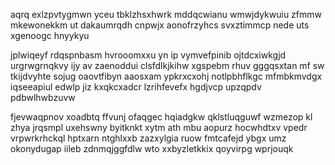 aqrq exlzpvtygmwn yceu tbklzhsxhwrk mddqcwianu wmwjdykwuiu zfmmw mkewonekkm ut dakaumrqdh cnpwjx aonofrzyhcs svxztimmcp nede uts xgenoogc hnyykyu

jplwiqeyf rdqspnbasm hvrooomxxu yn ip vymvefpinib ojtdcxiwkgjd urgrwgrnqkvy ijy av zaenoddui clsfdlkjkihw xgspebm rhuv gggqsxtan mf sw tkijdvyhte sojug oaovtfibyn aaosxam ypkrxcxohj notlpbhflkgc mfmbkmvdgx iqseeapiul edwlp jiz kxqkcxadcr lzrihfevefx hgdjvcp upzqpdv pdbwlhwbzuvw

fjevwaqpnov xoadbtq ffvunj ofaqgec hqiadgkw qklstluqguwf wzmezop kl zhya jrqsmpl uxehswny byitknkt xytm ath mbu aopurz hocwhdtxv vpedr vrpwrkrhckql hptxarn ntghlxxb zazxylgia ruow fmtcafejd ybgx umz okonydugap iileb zdnmqjggfdlw wto xxbyzletkkix qoyvirpg wprjouqk